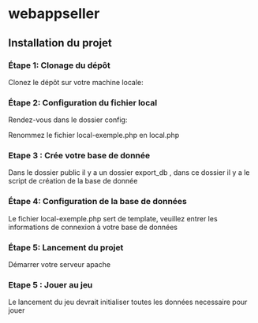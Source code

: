 # webappseller

## Installation du projet

### Étape 1: Clonage du dépôt

Clonez le dépôt sur votre machine locale:

### Étape 2: Configuration du fichier local

Rendez-vous dans le dossier config:

Renommez le fichier local-exemple.php en local.php

### Etape 3 : Crée votre base de donnée 

Dans le dossier public il y a un dossier export_db , dans ce dossier il y a le script de création de la base de donnée 

### Étape 4: Configuration de la base de données

Le fichier local-exemple.php sert de template, veuillez entrer les informations de connexion à votre base de données

### Étape 5: Lancement du projet

Démarrer votre serveur apache

### Etape 5 : Jouer au jeu 

Le lancement du jeu devrait initialiser toutes les données necessaire pour jouer


